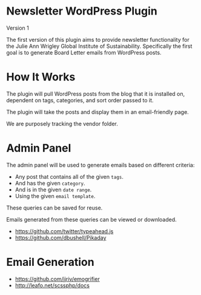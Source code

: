 Newsletter WordPress Plugin
===========================

Version 1

The first version of this plugin aims to provide newsletter functionality
for the Julie Ann Wrigley Global Institute of Sustainability. Specifically
the first goal is to generate Board Letter emails from WordPress posts.

# How It Works

The plugin will pull WordPress posts from the blog that it is installed on,
dependent on tags, categories, and sort order passed to it.

The plugin will take the posts and display them in an email-friendly page.

We are purposely tracking the vendor folder.

# Admin Panel

The admin panel will be used to generate emails based on different criteria:

* Any post that contains all of the given `tags`.
* And has the given `category`.
* And is in the given `date range`.
* Using the given `email template`.

These queries can be saved for reuse. 

Emails generated from these queries can be viewed or downloaded.

* https://github.com/twitter/typeahead.js
* https://github.com/dbushell/Pikaday

# Email Generation

* https://github.com/jjriv/emogrifier
* http://leafo.net/scssphp/docs